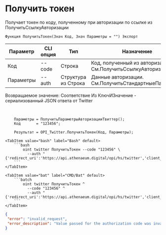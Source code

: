 ﻿---
sidebar_position: 2
---

# Получить токен
 Получает токен по коду, полученному при авторизации по ссылке из ПолучитьСсылкуАвторизации



`Функция ПолучитьТокен(Знач Код, Знач Параметры = "") Экспорт`

  | Параметр | CLI опция | Тип | Назначение |
  |-|-|-|-|
  | Код | --code | Строка | Код, полученный из авторизации См.ПолучитьСсылкуАвторизации |
  | Параметры | --auth | Структура из Строка | Данные авторизации. См.ПолучитьСтандартныеПараметры |

  
  Возвращаемое значение:   Соответствие Из КлючИЗначение - сериализованный JSON ответа от Twitter

<br/>




```bsl title="Пример кода"
    Параметры = ПолучитьПараметрыАвторизацииТвиттер();
    Код       = "123456";

    Результат = OPI_Twitter.ПолучитьТокен(Код, Параметры);
```
    

 <Tabs>
  
    <TabItem value="bash" label="Bash" default>
        ```bash
            oint twitter ПолучитьТокен --code "123456" \
              --auth "{'redirect_uri':'https://api.athenaeum.digital/opi/hs/twitter','client_id':'***','client_secret':'***','access_token':'***','refresh_token':'***','oauth_token':'***','oauth_token_secret':'***','oauth_consumer_key':'***','oauth_consumer_secret':'***'}"
        ```
    </TabItem>
  
    <TabItem value="bat" label="CMD/Bat" default>
        ```batch
            oint twitter ПолучитьТокен ^
              --code "123456" ^
              --auth "{'redirect_uri':'https://api.athenaeum.digital/opi/hs/twitter','client_id':'***','client_secret':'***','access_token':'***','refresh_token':'***','oauth_token':'***','oauth_token_secret':'***','oauth_consumer_key':'***','oauth_consumer_secret':'***'}"
        ```
    </TabItem>
</Tabs>


```json title="Результат"
{
 "error": "invalid_request",
 "error_description": "Value passed for the authorization code was invalid."
}
```
